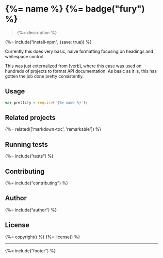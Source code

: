 # {%= name %} {%= badge("fury") %}

> {%= description %}

{%= include("install-npm", {save: true}) %}

Currently this does very basic, naive formatting focusing on headings and whitespace control. 

This was just externalized from [verb], where this case was used on hundreds of projects to format API documentation. As basic as it is, this has gotten the job done pretty consistently.

## Usage

```js
var prettify = require('{%= name %}');
```
## Related projects
{%= related(['markdown-toc', 'remarkable']) %}  

## Running tests
{%= include("tests") %}

## Contributing
{%= include("contributing") %}

## Author
{%= include("author") %}

## License
{%= copyright() %}
{%= license() %}

***

{%= include("footer") %}
